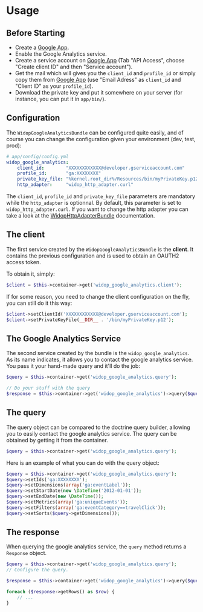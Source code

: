 # Usage

## Before Starting

 * Create a [Google App](http://code.google.com/apis/console).
 * Enable the Google Analytics service.
 * Create a service account on [Google App](http://code.google.com/apis/console) (Tab "API Access", choose
   "Create client ID" and then "Service account").
 * Get the mail which will gives you the `client_id` and `profile_id` or simply copy them from
   [Google App](http://code.google.com/apis/console) (use "Email Adress" as `client_id` and "Client ID" as your
   `profile_id`).
 * Download the private key and put it somewhere on your server (for instance, you can put it in `app/bin/`).

## Configuration

The `WidopGoogleAnalyticsBundle` can be configured quite easily, and of course you can change the configuration given
your environment (dev, test, prod):

``` yml
# app/config/config.yml
widop_google_analytics:
    client_id:        "XXXXXXXXXXXX@developer.gserviceaccount.com"
    profile_id:       "ga:XXXXXXXX"
    private_key_file: "%kernel.root_dir%/Resources/bin/myPrivateKey.p12"
    http_adapter:     "widop_http_adapter.curl"
```

The `client_id`, `profile_id` and `private_key_file` parameters are mandatory while the `http_adapter` is optionnal.
By default, this parameter is set to `widop_http_adapter.curl`. If you want to change the http adapter you can take a
look at the [WidopHttpAdapterBundle](https://github.com/widop/WidopHttpAdapterBundle) documentation.

## The client

The first service created by the `WidopGoogleAnalyticsBundle` is the **client**. It contains the previous configuration
and is used to obtain an OAUTH2 access token.

To obtain it, simply:

``` php
$client = $this->container->get('widop_google_analytics.client');
```

If for some reason, you need to change the client configuration on the fly, you can still do it this way:

``` php
$client->setClientId('XXXXXXXXXXXX@developer.gserviceaccount.com');
$client->setPrivateKeyFile(__DIR__ . '/bin/myPrivateKey.p12');
```

## The Google Analytics Service

The second service created by the bundle is the `widop_google_analytics`. As its name indicates, it allows you to
contact the google analytics service. You pass it your hand-made query and it'll do the job:

``` php
$query = $this->container->get('widop_google_analytics.query');

// Do your stuff with the query
$response = $this->container->get('widop_google_analytics')->query($query);
```

## The query

The query object can be compared to the doctrine query builder, allowing you to easily contact the google analytics
service. The query can be obtained by getting it from the container.

``` php
$query = $this->container->get('widop_google_analytics.query');
```

Here is an example of what you can do with the query object:

``` php
$query = $this->container->get('widop_google_analytics.query');
$query->setIds('ga:XXXXXXXX');
$query->setDimensions(array('ga:eventLabel'));
$query->setStartDate(new \DateTime('2012-01-01'));
$query->setEndDate(new \DateTime());
$query->setMetrics(array('ga:uniqueEvents'));
$query->setFilters(array('ga:eventCategory==travelClick'));
$query->setSorts($query->getDimensions());
```

## The response

When querying the google analytics service, the `query` method returns a `Response` object.

``` php
$query = $this->container->get('widop_google_analytics.query');
// Configure the query.

$response = $this->container->get('widop_google_analytics')->query($query);

foreach ($response->getRows() as $row) {
    // ...
}
```
